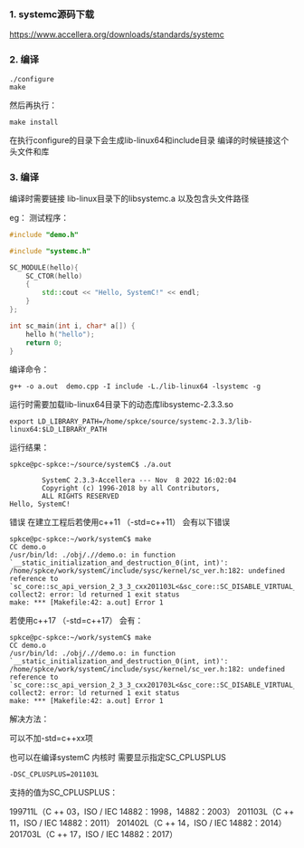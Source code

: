 ### 1. systemc源码下载
https://www.accellera.org/downloads/standards/systemc

### 2. 编译
```shell
./configure
make
```
然后再执行：
```shell
make install
```
在执行configure的目录下会生成lib-linux64和include目录
编译的时候链接这个头文件和库

### 3. 编译

编译时需要链接 lib-linux目录下的libsystemc.a
以及包含头文件路径


eg：
测试程序：

```c++
#include "demo.h"

#include "systemc.h"

SC_MODULE(hello){
	SC_CTOR(hello)
	{
		std::cout << "Hello, SystemC!" << endl;
	}
};

int sc_main(int i, char* a[]) {
	hello h("hello");
	return 0;
}

```

编译命令：
```shell
g++ -o a.out  demo.cpp -I include -L./lib-linux64 -lsystemc -g
```
运行时需要加载lib-linux64目录下的动态库libsystemc-2.3.3.so

```shell
export LD_LIBRARY_PATH=/home/spkce/source/systemc-2.3.3/lib-linux64:$LD_LIBRARY_PATH
```
运行结果：
```shell
spkce@pc-spkce:~/source/systemC$ ./a.out

        SystemC 2.3.3-Accellera --- Nov  8 2022 16:02:04
        Copyright (c) 1996-2018 by all Contributors,
        ALL RIGHTS RESERVED
Hello, SystemC!
```


错误
在建立工程后若使用c++11 （-std=c++11）
会有以下错误
```shell
spkce@pc-spkce:~/work/systemC$ make
CC demo.o
/usr/bin/ld: ./obj/.//demo.o: in function `__static_initialization_and_destruction_0(int, int)':
/home/spkce/work/systemC/include/sysc/kernel/sc_ver.h:182: undefined reference to `sc_core::sc_api_version_2_3_3_cxx201103L<&sc_core::SC_DISABLE_VIRTUAL_BIND_UNDEFINED_>::sc_api_version_2_3_3_cxx201103L(sc_core::sc_writer_policy)'
collect2: error: ld returned 1 exit status
make: *** [Makefile:42: a.out] Error 1
```

若使用c++17 （-std=c++17）
会有：
```shell
spkce@pc-spkce:~/work/systemC$ make
CC demo.o
/usr/bin/ld: ./obj/.//demo.o: in function `__static_initialization_and_destruction_0(int, int)':
/home/spkce/work/systemC/include/sysc/kernel/sc_ver.h:182: undefined reference to `sc_core::sc_api_version_2_3_3_cxx201703L<&sc_core::SC_DISABLE_VIRTUAL_BIND_UNDEFINED_>::sc_api_version_2_3_3_cxx201703L(sc_core::sc_writer_policy)'
collect2: error: ld returned 1 exit status
make: *** [Makefile:42: a.out] Error 1
```
解决方法：

可以不加-std=c++xx项

也可以在编译systemC 内核时 需要显示指定SC_CPLUSPLUS

```shell
-DSC_CPLUSPLUS=201103L
```

支持的值为SC_CPLUSPLUS：

199711L（C ++ 03，ISO / IEC 14882：1998，14882：2003）
201103L（C ++ 11，ISO / IEC 14882：2011）
201402L（C ++ 14，ISO / IEC 14882：2014）
201703L（C ++ 17，ISO / IEC 14882：2017）